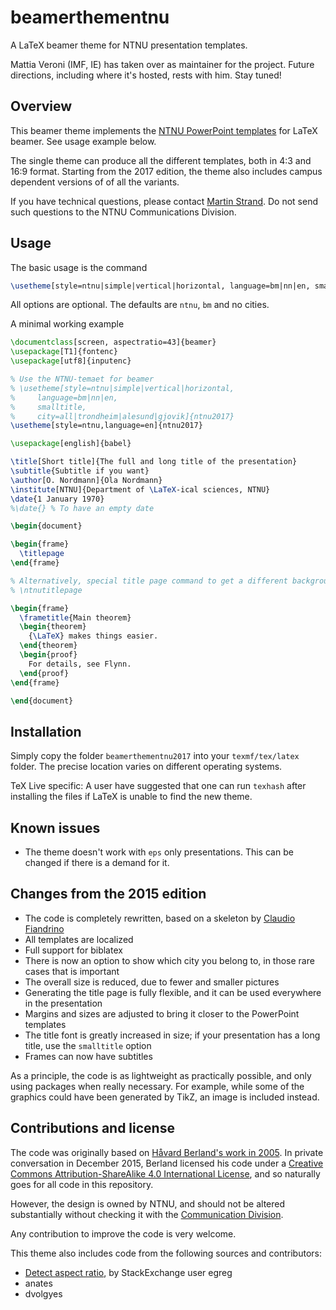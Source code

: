 # beamerthementnu
A LaTeX beamer theme for NTNU presentation templates.

Mattia Veroni (IMF, IE) has taken over as maintainer for the project. 
Future directions, including where it's hosted, rests with him. Stay tuned!


## Overview

This beamer theme implements the [NTNU PowerPoint templates](https://innsida.ntnu.no/wiki/-/wiki/Norsk/Lage+presentasjon) 
for LaTeX beamer. See usage example below.

The single theme can produce all the different templates, both in 4:3
and 16:9 format. Starting from the 2017 edition, the theme also includes
campus dependent versions of of all the variants.

If you have technical questions, please contact [Martin Strand](https://www.ntnu.edu/employees/martin.strand). 
Do not send such questions to the NTNU Communications Division.


## Usage

The basic usage is the command

```latex
\usetheme[style=ntnu|simple|vertical|horizontal, language=bm|nn|en, smalltitle, city=all|trondheim|alesund|gjovik]{ntnu2017}
```

All options are optional. The defaults are `ntnu`, `bm` and no cities.

A minimal working example

```latex
\documentclass[screen, aspectratio=43]{beamer}
\usepackage[T1]{fontenc}
\usepackage[utf8]{inputenc}

% Use the NTNU-temaet for beamer 
% \usetheme[style=ntnu|simple|vertical|horizontal, 
%     language=bm|nn|en, 
%     smalltitle, 
%     city=all|trondheim|alesund|gjovik]{ntnu2017}
\usetheme[style=ntnu,language=en]{ntnu2017}

\usepackage[english]{babel}

\title[Short title]{The full and long title of the presentation}
\subtitle{Subtitle if you want}
\author[O. Nordmann]{Ola Nordmann}
\institute[NTNU]{Department of \LaTeX-ical sciences, NTNU}
\date{1 January 1970}
%\date{} % To have an empty date

\begin{document}

\begin{frame}
  \titlepage
\end{frame}

% Alternatively, special title page command to get a different background
% \ntnutitlepage

\begin{frame}
  \frametitle{Main theorem}
  \begin{theorem}
    {\LaTeX} makes things easier.
  \end{theorem}
  \begin{proof}
    For details, see Flynn.
  \end{proof}
\end{frame}

\end{document}
```


## Installation

Simply copy the folder `beamerthementnu2017` into your `texmf/tex/latex` folder. 
The precise location varies on different operating systems. 

TeX Live specific: A user have suggested that one can run `texhash` after 
installing the files if LaTeX is unable to find the new theme.


## Known issues

 - The theme doesn't work with `eps` only presentations. This can be changed if there is a demand for it.

## Changes from the 2015 edition

 - The code is completely rewritten, based on a skeleton by [Claudio Fiandrino](https://tex.stackexchange.com/questions/146529/design-a-custom-beamer-theme-from-scratch)
 - All templates are localized
 - Full support for biblatex
 - There is now an option to show which city you belong to, in those rare cases that is important
 - The overall size is reduced, due to fewer and smaller pictures
 - Generating the title page is fully flexible, and it can be used everywhere in the presentation
 - Margins and sizes are adjusted to bring it closer to the PowerPoint templates
 - The title font is greatly increased in size; if your presentation has a long title, use the `smalltitle` option
 - Frames can now have subtitles
 
As a principle, the code is as lightweight as practically possible, and
only using packages when really necessary. For example, while some of
the graphics could have been generated by TikZ, an image is included
instead.


## Contributions and license

The code was originally based on [Håvard Berland's work in 2005](http://www.pvv.ntnu.no/~berland/ntnubeamer/). In private conversation
in December 2015, Berland licensed his code under a [Creative Commons 
Attribution-ShareAlike 4.0 International License](http://creativecommons.org/licenses/by-sa/4.0/), and so naturally goes 
for all code in this repository.

However, the design is owned by NTNU, and should not be altered 
substantially without checking it with the [Communication Division](https://www.ntnu.no/adm/komm).

Any contribution to improve the code is very welcome.

This theme also includes code from the following sources and contributors:
 - [Detect aspect ratio](http://tex.stackexchange.com/questions/123106/detect-aspect-ratio-in-beamer), by StackExchange user egreg
 - anates
 - dvolgyes
